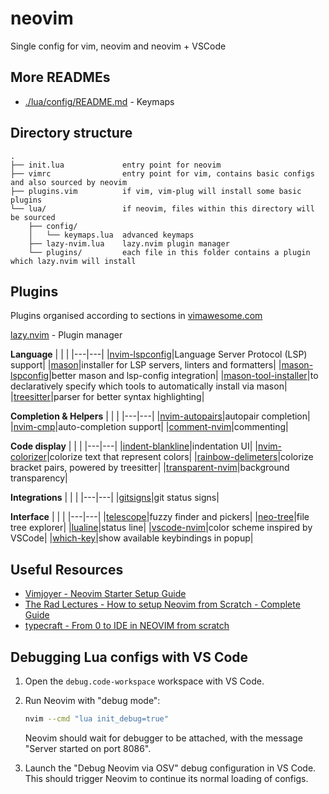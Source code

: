 # neovim

Single config for vim, neovim and neovim + VSCode

## More READMEs
- [./lua/config/README.md](lua/config) - Keymaps

## Directory structure
```
.
├── init.lua             entry point for neovim
├── vimrc                entry point for vim, contains basic configs and also sourced by neovim
├── plugins.vim          if vim, vim-plug will install some basic plugins 
└── lua/                 if neovim, files within this directory will be sourced
    ├── config/
    │   └── keymaps.lua  advanced keymaps
    ├── lazy-nvim.lua    lazy.nvim plugin manager
    └── plugins/         each file in this folder contains a plugin which lazy.nvim will install
```

## Plugins
Plugins organised according to sections in [vimawesome.com](https://vimawesome.com)

[lazy.nvim](https://github.com/folke/lazy.nvim) - Plugin manager

**Language**
| | |
|---|---|
|[nvim-lspconfig](https://github.com/neovim/nvim-lspconfig)|Language Server Protocol (LSP) support|
|[mason](https://github.com/williamboman/mason.nvim)|installer for LSP servers, linters and formatters|
|[mason-lspconfig](https://github.com/williamboman/mason-lspconfig.nvim)|better mason and lsp-config integration|
|[mason-tool-installer](https://github.com/WhoIsSethDaniel/mason-tool-installer.nvim)|to declaratively specify which tools to automatically install via mason|
|[treesitter](https://github.com/nvim-treesitter/nvim-treesitter)|parser for better syntax highlighting|

**Completion & Helpers**
| | |
|---|---|
|[nvim-autopairs](https://github.com/windwp/nvim-autopairs)|autopair completion|
|[nvim-cmp](https://github.com/hrsh7th/nvim-cmp)|auto-completion support|
|[comment-nvim](https://github.com/numToStr/Comment.nvim)|commenting|

**Code display**
| | |
|---|---|
|[indent-blankline](https://github.com/lukas-reineke/indent-blankline.nvim)|indentation UI|
|[nvim-colorizer](https://github.com/norcalli/nvim-colorizer.lua)|colorize text that represent colors|
|[rainbow-delimeters](https://github.com/HiPhish/rainbow-delimiters.nvim)|colorize bracket pairs, powered by treesitter|
|[transparent-nvim](https://github.com/xiyaowong/transparent.nvim)|background transparency|

**Integrations**
| | |
|---|---|
|[gitsigns](https://github.com/lewis6991/gitsigns.nvim)|git status signs|

**Interface**
| | |
|---|---|
|[telescope](https://github.com/nvim-telescope/telescope.nvim)|fuzzy finder and pickers|
|[neo-tree](https://github.com/nvim-neo-tree/neo-tree.nvim)|file tree explorer|
|[lualine](https://github.com/nvim-lualine/lualine.nvim)|status line|
|[vscode-nvim](https://github.com/Mofiqul/vscode.nvim)|color scheme inspired by VSCode|
|[which-key](https://github.com/folke/which-key.nvim)|show available keybindings in popup|

## Useful Resources
- [Vimjoyer - Neovim Starter Setup Guide](https://www.youtube.com/watch?v=Co7gcSvq6jA)
- [The Rad Lectures - How to setup Neovim from Scratch - Complete Guide](https://www.youtube.com/watch?v=ZjMzBd1Dqz8)
- [typecraft - From 0 to IDE in NEOVIM from scratch](https://www.youtube.com/watch?v=zHTeCSVAFNY)

## Debugging Lua configs with VS Code
1. Open the `debug.code-workspace` workspace with VS Code.

2. Run Neovim with "debug mode":
    ```sh
    nvim --cmd "lua init_debug=true"
    ```
    Neovim should wait for debugger to be attached, with the message "Server started on port 8086".

3. Launch the "Debug Neovim via OSV" debug configuration in VS Code. This should trigger Neovim to continue its normal loading of configs.
